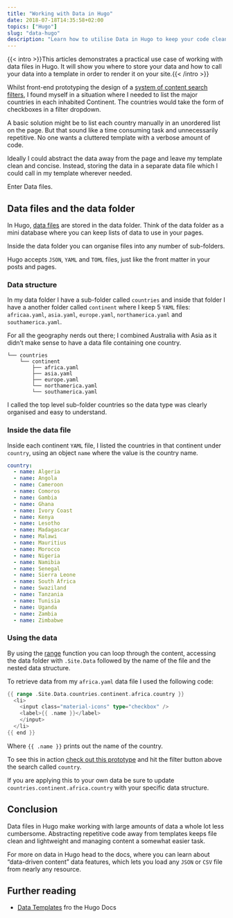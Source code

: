 ```yaml
---
title: "Working with Data in Hugo"
date: 2018-07-18T14:35:58+02:00
topics: ["Hugo"]
slug: "data-hugo"
description: "Learn how to utilise Data in Hugo to keep your code clean and your projects well organised."
---
```


{{< intro >}}This articles demonstrates a practical use case of working with data files in Hugo. It will show you where to store your data and how to call your data into a template in order to render it on your site.{{< /intro >}}

Whilst front-end prototyping the design of a [system of content search filters](http://www.harrycresswell.co.uk/client/ain/ain-filters/), I found myself in a situation where I needed to list the major countries in each inhabited Continent. The countries would take the form of checkboxes in a filter dropdown.

A basic solution might be to list each country manually in an unordered list on the page. But that sound like a time consuming task and unnecessarily repetitive. No one wants a cluttered template with a verbose amount of code.

Ideally I could abstract the data away from the page and leave my template clean and concise. Instead, storing the data in a separate data file which I could call in my template wherever needed.

Enter Data files.

## Data files and the data folder

In Hugo, [data files](https://gohugo.io/templates/data-templates/) are stored in the data folder. Think of the data folder as a mini database where you can keep lists of data to use in your pages.

Inside the data folder you can organise files into any number of sub-folders.

Hugo accepts `JSON`, `YAML` and `TOML` files, just like the front matter in your posts and pages.

### Data structure

In my data folder I have a sub-folder called `countries` and inside that folder I have a another folder called `continent` where I keep 5 `YAML` files: `africaa.yaml`, `asia.yaml`, `europe.yaml`, `northamerica.yaml` and `southamerica.yaml`.

For all the geography nerds out there; I combined Australia with Asia as it didn’t make sense to have a data file containing one country.

```
└── countries
    └── continent
        ├── africa.yaml
        ├── asia.yaml
        ├── europe.yaml
        └── northamerica.yaml
      	└── southamerica.yaml
```

I called the top level sub-folder countries so the data type was clearly organised and easy to understand.

### Inside the data file

Inside each continent `YAML` file, I listed the countries in that continent under `country`, using an object `name` where the value is the country name.

```yaml
country:
  - name: Algeria
  - name: Angola
  - name: Cameroon
  - name: Comoros
  - name: Gambia
  - name: Ghana
  - name: Ivory Coast
  - name: Kenya
  - name: Lesotho
  - name: Madagascar
  - name: Malawi
  - name: Mauritius
  - name: Morocco
  - name: Nigeria
  - name: Namibia
  - name: Senegal
  - name: Sierra Leone
  - name: South Africa
  - name: Swaziland
  - name: Tanzania
  - name: Tunisia
  - name: Uganda
  - name: Zambia
  - name: Zimbabwe
```

### Using the data

By using the [range](https://gohugo.io/functions/range/#readout) function you can loop through the content, accessing the data folder with `.Site.Data` followed by the name of the file and the nested data structure.

To retrieve data from my `africa.yaml` data file I used the following code:

```go
{{ range .Site.Data.countries.continent.africa.country }}
  <li>
    <input class="material-icons" type="checkbox" />
    <label>{{ .name }}</label>
    </input>
  </li>
{{ end }}
```

Where `{{ .name }}` prints out the name of the country.

To see this in action [check out this prototype](http://www.harrycresswell.co.uk/client/ain/ain-filters/) and hit the filter button above the search called `country`.

If you are applying this to your own data be sure to update `countries.continent.africa.country` with your specific data structure.

## Conclusion

Data files in Hugo make working with large amounts of data a whole lot less cumbersome. Abstracting repetitive code away from templates keeps file clean and lightweight and managing content a somewhat easier task.

For more on data in Hugo head to the docs, where you can learn about “data-driven content” data features, which lets you load any `JSON` or `CSV` file from nearly any resource.

## Further reading

- [Data Templates](https://gohugo.io/templates/data-templates/) fro the Hugo Docs
